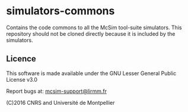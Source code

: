# simulators-commons
Contains the code commons to all the McSim tool-suite simulators. This repository should not be cloned directly because it is included by the simulators.

## Licence

This software is made available under the  GNU Lesser General Public License v3.0

Report bugs at: mcsim-support@lirmm.fr  

(C)2016 CNRS and Université de Montpellier

